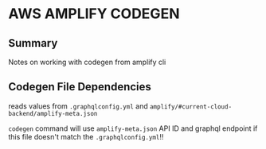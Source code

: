 # AWS AMPLIFY CODEGEN

## Summary

Notes on working with codegen from amplify cli

## Codegen File Dependencies

reads values from `.graphqlconfig.yml` and `amplify/#current-cloud-backend/amplify-meta.json`

`codegen` command will use `amplify-meta.json` API ID and graphql endpoint if
this file doesn't match the `.graphqlconfig.yml`!!
